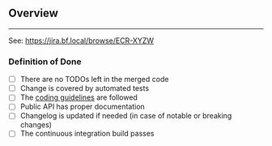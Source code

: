 ## Overview

<!-- Please describe your changes here 
  and list any open questions you might have. -->

---
<!-- This is for Exonum Team members only. -->
<!-- markdownlint-disable MD034 -->
See: https://jira.bf.local/browse/ECR-XYZW
<!-- markdownlint-enable MD034 -->

### Definition of Done

- [ ] There are no TODOs left in the merged code
- [ ] Change is covered by automated tests
- [ ] The [coding guidelines] are followed
- [ ] Public API has proper documentation
- [ ] Changelog is updated if needed (in case of notable or breaking changes)
- [ ] The continuous integration build passes

[coding guidelines]: https://github.com/exonum/exonum/blob/master/CONTRIBUTING.md#conventions
